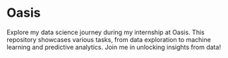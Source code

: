 # Oasis
Explore my data science journey during my internship at Oasis. This repository showcases various tasks, from data exploration to machine learning and predictive analytics. Join me in unlocking insights from data!
